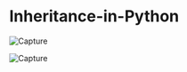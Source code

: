 # Inheritance-in-Python

![Capture](https://user-images.githubusercontent.com/82524305/120891118-63c66200-c624-11eb-822f-7c53ccfa9592.PNG)

![Capture](https://user-images.githubusercontent.com/82524305/120891206-ebac6c00-c624-11eb-9a48-d1712a00251a.PNG)
